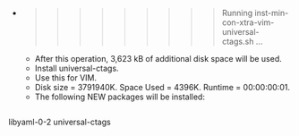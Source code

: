 * >>>>>>>>> Running inst-min-con-xtra-vim-universal-ctags.sh ...
  * After this operation, 3,623 kB of additional disk space will be used.
  * Install universal-ctags.
  * Use this for VIM.
  * Disk size = 3791940K. Space Used = 4396K. Runtime = 00:00:00:01.
  * The following NEW packages will be installed:
  ```bash
libyaml-0-2 universal-ctags
  ```
